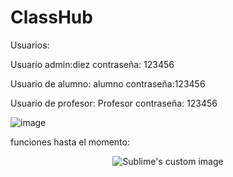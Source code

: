# ClassHub

Usuarios:

Usuario admin:diez
contraseña: 123456

Usuario de alumno: alumno 
contraseña:123456

Usuario de profesor: Profesor
contraseña: 123456

![image](https://user-images.githubusercontent.com/71948453/181846983-f0fa3bee-5e47-4149-8d4e-659639bde15a.png)



funciones hasta el momento:

<p align="center">
  <img src="https://user-images.githubusercontent.com/71948453/183325650-d6371b94-f274-452f-8965-692f9480324e.png" alt="Sublime's custom image"/>
</p>








